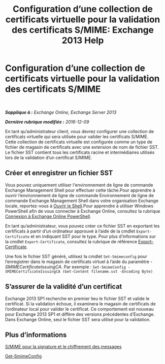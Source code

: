 ﻿---
title: 'Configuration d’une collection de certificats virtuelle pour la validation des certificats S/MIME: Exchange 2013 Help'
TOCTitle: Configuration d’une collection de certificats virtuelle pour la validation des certificats S/MIME
ms:assetid: 04a616e6-197c-490c-ae8c-c8d5f0f0b3dd
ms:mtpsurl: https://technet.microsoft.com/fr-fr/library/Dn626155(v=EXCHG.150)
ms:contentKeyID: 61212669
ms.date: 04/24/2018
mtps_version: v=EXCHG.150
ms.translationtype: HT
---

# Configuration d’une collection de certificats virtuelle pour la validation des certificats S/MIME

 

_**Sapplique à :** Exchange Online, Exchange Server 2013_

_**Dernière rubrique modifiée :** 2016-12-09_

En tant qu’administrateur client, vous devrez configurer une collection de certificats virtuelle qui sera utilisée pour valider les certificats S/MIME. Cette collection de certificats virtuelle est configurée comme un type de fichier de magasin de certificats avec une extension de nom de fichier SST. Le fichier SST contient tous les certificats racine et intermédiaires utilisés lors de la validation d’un certificat S/MIME.

## Créer et enregistrer un fichier SST

Vous pouvez uniquement utiliser l'environnement de ligne de commande Exchange Management Shell pour effectuer cette tâche.Pour apprendre à ouvrir l’environnement de ligne de commande Environnement de ligne de commande Exchange Management Shell dans votre organisation Exchange locale, reportez-vous à [Ouvrir le Shell](https://technet.microsoft.com/fr-fr/library/dd638134\(v=exchg.150\)).Pour apprendre à utiliser Windows PowerShell afin de vous connecter à Exchange Online, consultez la rubrique [Connexion à Exchange Online PowerShell](https://go.microsoft.com/fwlink/p/?linkid=396554).

En tant qu’administrateur, vous pouvez créer ce fichier SST en exportant les certificats à partir d’un ordinateur approuvé à l’aide de la cmdlet `Export-Certificate` et en indiquant SST pour le type. Pour plus d’informations sur la cmdlet `Export-Certificate`, consultez la rubrique de référence [Export-Certificate](https://technet.microsoft.com/fr-fr/library/hh848628.aspx).

Une fois le fichier SST généré, utilisez la cmdlet `Set-Smimeconfig` pour l’enregistrer dans le magasin de certificats virtuel à l’aide du paramètre *-SMIMECertificateIssuingCA*. Par exemple : `Set-SmimeConfig -SMIMECertificateIssuingCA (Get-Content filename.sst -Encoding Byte)`

## S’assurer de la validité d’un certificat

Exchange 2013 SP1 recherche en premier lieu le fichier SST et valide le certificat. Si la validation échoue, il examinera le magasin de certificats de l’ordinateur local pour valider le certificat. Ce comportement est nouveau pour Exchange 2013 SP1 et diffère des versions précédentes d’Exchange. Dans Exchange Online, seul le fichier SST sera utilisé pour la validation.

## Plus d’informations

[S/MIME pour la signature et le chiffrement des messages](s-mime-for-message-signing-and-encryption-exchange-2013-help.md)

[Get-SmimeConfig](https://technet.microsoft.com/fr-fr/library/dn554257\(v=exchg.150\))

